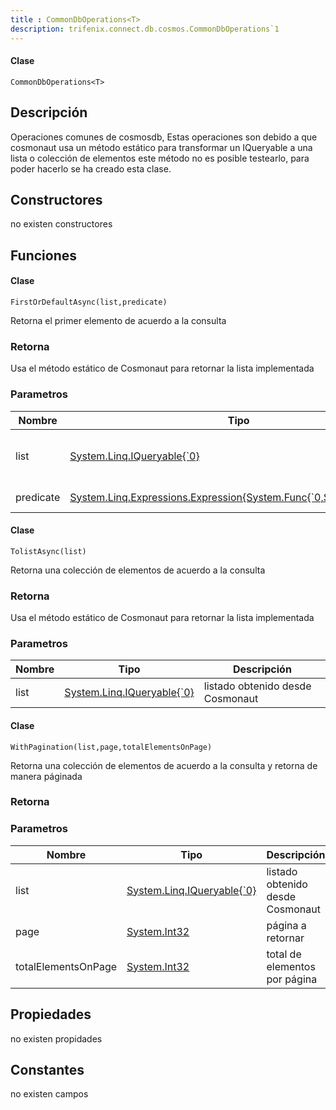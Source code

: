 ```yaml
---
title : CommonDbOperations<T>
description: trifenix.connect.db.cosmos.CommonDbOperations`1
---
```




<CodeBlock slots = 'heading, code' repeat = '1' languages = 'C#' />

#### Clase
```
CommonDbOperations<T>
```

## Descripción
Operaciones comunes de cosmosdb,
Estas operaciones son debido a que cosmonaut usa un método estático
para transformar un IQueryable a una lista o colección de elementos
este método no es posible testearlo, 
para poder hacerlo se ha creado esta clase.
## Constructores

no existen constructores


## Funciones


<CodeBlock slots = 'heading, code' repeat = '1' languages = 'C#' />

#### Clase
```
FirstOrDefaultAsync(list,predicate)
```


Retorna el primer elemento de acuerdo a la consulta
### Retorna
Usa el método estático de Cosmonaut para retornar la lista implementada
### Parametros
| Nombre | Tipo | Descripción |
| ------ | ---- | ----------- |
| list | [System.Linq.IQueryable{\`0}](http://msdn.microsoft.com/query/dev14.query?appId=Dev14IDEF1&l=EN-US&k=k:System.Linq.IQueryable 'System.Linq.IQueryable{`0}') | listado obtenido desde Cosmonaut |
| predicate | [System.Linq.Expressions.Expression{System.Func{\`0,System.Boolean}}](http://msdn.microsoft.com/query/dev14.query?appId=Dev14IDEF1&l=EN-US&k=k:System.Linq.Expressions.Expression 'System.Linq.Expressions.Expression{System.Func{`0,System.Boolean}}') | predicado para filtrar |

<CodeBlock slots = 'heading, code' repeat = '1' languages = 'C#' />

#### Clase
```
TolistAsync(list)
```


Retorna una colección de elementos de acuerdo a la consulta
### Retorna
Usa el método estático de Cosmonaut para retornar la lista implementada
### Parametros
| Nombre | Tipo | Descripción |
| ------ | ---- | ----------- |
| list | [System.Linq.IQueryable{\`0}](http://msdn.microsoft.com/query/dev14.query?appId=Dev14IDEF1&l=EN-US&k=k:System.Linq.IQueryable 'System.Linq.IQueryable{`0}') | listado obtenido desde Cosmonaut |

<CodeBlock slots = 'heading, code' repeat = '1' languages = 'C#' />

#### Clase
```
WithPagination(list,page,totalElementsOnPage)
```


Retorna una colección de elementos de acuerdo a la consulta
y retorna de manera páginada
### Retorna

### Parametros
| Nombre | Tipo | Descripción |
| ------ | ---- | ----------- |
| list | [System.Linq.IQueryable{\`0}](http://msdn.microsoft.com/query/dev14.query?appId=Dev14IDEF1&l=EN-US&k=k:System.Linq.IQueryable 'System.Linq.IQueryable{`0}') | listado obtenido desde Cosmonaut |
| page | [System.Int32](http://msdn.microsoft.com/query/dev14.query?appId=Dev14IDEF1&l=EN-US&k=k:System.Int32 'System.Int32') | página a retornar |
| totalElementsOnPage | [System.Int32](http://msdn.microsoft.com/query/dev14.query?appId=Dev14IDEF1&l=EN-US&k=k:System.Int32 'System.Int32') | total de elementos por página |
## Propiedades

no existen propidades

## Constantes
no existen campos

